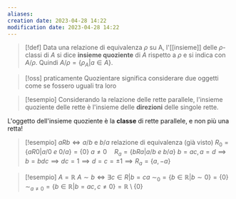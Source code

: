 ```yaml
---
aliases: 
creation date: 2023-04-28 14:22
modification date: 2023-04-28 14:22
---
```


> [!def]
> Data una relazione di equivalenza $\rho$ su A, l'[[insieme]] delle $\rho$-classi di $A$ si dice **insieme quoziente** di $A$ rispetto a $\rho$ e si indica con $A / \rho$. Quindi $A / \rho = \{ \rho_{A} | a \in A \}$.

>[!oss] praticamente
>Quozientare significa considerare due oggetti come se fossero uguali tra loro


>[!esempio]
>Considerando la relazione delle rette parallele, l'insieme quoziente delle rette è l'insieme delle **direzioni** delle singole rette. 

L'oggetto dell'insieme quoziente è la **classe** di rette parallele, e non più una retta!

>[!esempio]
>$a R b \iff a /b$ e $b / a$ relazione di equivalenza (già visto)
>$R_{0} = \{ a R 0 | a / 0\ e\ 0 / a \} = \{ 0 \}$
>$a \neq 0\quad R_{a} = \{  b R a | a / b\ e\ b/a \}$
>$b = ac, a = d \implies b = bdc \implies dc = 1 \implies d = c = \pm1\implies R_{a} = \{ a, -a \}$ 

>[!esempio]
>$A = \mathbb{R}$
>$A \sim b \iff \exists c \in R | b = ca$
> $\sim_{0} = \{ b \in \mathbb{R} | b \sim 0 \}= \{ 0 \}$
> $\sim_{a \neq 0} = \{ b \in \mathbb{R} | b = ac, c \neq 0 \} = \mathbb{R} \setminus \{ 0 \}$

